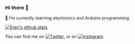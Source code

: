 ### Hi there 👋

🌱 I’m currently learning electronics and Arduino programming.

[![Eren's github stats](https://github-readme-stats.vercel.app/api?username=CoderEren&show_icons=true&theme=radical)](https://github.com/anuraghazra/github-readme-stats)

You can find me on [![Twitter][1.2]][1], or on [![Instagram][2.2]][2].

<!-- Icons -->

[1.2]: http://i.imgur.com/wWzX9uB.png
[2.2]: https://upload.wikimedia.org/wikipedia/commons/thumb/a/a5/Instagram_icon.png/768px-Instagram_icon.png

<!-- Links to your social media accounts -->

[1]: https://twitter.com/CoderEren
[2]: https://www.instagram.com/erengeridonmez

<!--
**CoderEren/CoderEren** is a ✨ _special_ ✨ repository because its `README.md` (this file) appears on your GitHub profile.

Here are some ideas to get you started:

- 🔭 I’m currently working on ...
- 🌱 I’m currently learning ...
- 👯 I’m looking to collaborate on ...
- 🤔 I’m looking for help with ...
- 💬 Ask me about ...
- 📫 How to reach me: ...
- 😄 Pronouns: ...
- ⚡ Fun fact: ...
-->
